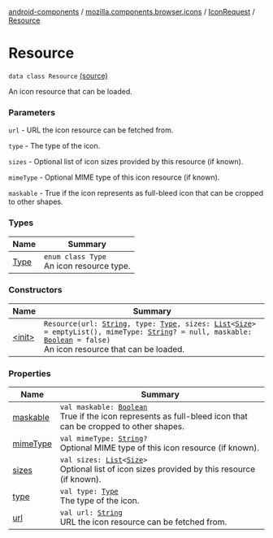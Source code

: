 [android-components](../../../index.md) / [mozilla.components.browser.icons](../../index.md) / [IconRequest](../index.md) / [Resource](./index.md)

# Resource

`data class Resource` [(source)](https://github.com/mozilla-mobile/android-components/blob/master/components/browser/icons/src/main/java/mozilla/components/browser/icons/IconRequest.kt#L42)

An icon resource that can be loaded.

### Parameters

`url` - URL the icon resource can be fetched from.

`type` - The type of the icon.

`sizes` - Optional list of icon sizes provided by this resource (if known).

`mimeType` - Optional MIME type of this icon resource (if known).

`maskable` - True if the icon represents as full-bleed icon that can be cropped to other shapes.

### Types

| Name | Summary |
|---|---|
| [Type](-type/index.md) | `enum class Type`<br>An icon resource type. |

### Constructors

| Name | Summary |
|---|---|
| [&lt;init&gt;](-init-.md) | `Resource(url: `[`String`](https://kotlinlang.org/api/latest/jvm/stdlib/kotlin/-string/index.html)`, type: `[`Type`](-type/index.md)`, sizes: `[`List`](https://kotlinlang.org/api/latest/jvm/stdlib/kotlin.collections/-list/index.html)`<`[`Size`](../../../mozilla.components.concept.engine.manifest/-size/index.md)`> = emptyList(), mimeType: `[`String`](https://kotlinlang.org/api/latest/jvm/stdlib/kotlin/-string/index.html)`? = null, maskable: `[`Boolean`](https://kotlinlang.org/api/latest/jvm/stdlib/kotlin/-boolean/index.html)` = false)`<br>An icon resource that can be loaded. |

### Properties

| Name | Summary |
|---|---|
| [maskable](maskable.md) | `val maskable: `[`Boolean`](https://kotlinlang.org/api/latest/jvm/stdlib/kotlin/-boolean/index.html)<br>True if the icon represents as full-bleed icon that can be cropped to other shapes. |
| [mimeType](mime-type.md) | `val mimeType: `[`String`](https://kotlinlang.org/api/latest/jvm/stdlib/kotlin/-string/index.html)`?`<br>Optional MIME type of this icon resource (if known). |
| [sizes](sizes.md) | `val sizes: `[`List`](https://kotlinlang.org/api/latest/jvm/stdlib/kotlin.collections/-list/index.html)`<`[`Size`](../../../mozilla.components.concept.engine.manifest/-size/index.md)`>`<br>Optional list of icon sizes provided by this resource (if known). |
| [type](type.md) | `val type: `[`Type`](-type/index.md)<br>The type of the icon. |
| [url](url.md) | `val url: `[`String`](https://kotlinlang.org/api/latest/jvm/stdlib/kotlin/-string/index.html)<br>URL the icon resource can be fetched from. |
